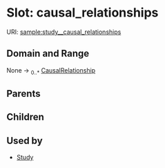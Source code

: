 
# Slot: causal_relationships




URI: [sample:study__causal_relationships](http://w3id.org/ontogpt/environmental-sample/study__causal_relationships)


## Domain and Range

None &#8594;  <sub>0..\*</sub> [CausalRelationship](CausalRelationship.md)

## Parents


## Children


## Used by

 * [Study](Study.md)

